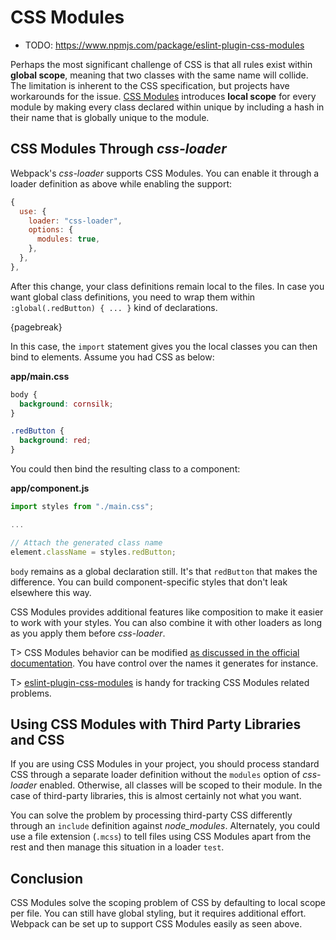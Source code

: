 # CSS Modules

- TODO: https://www.npmjs.com/package/eslint-plugin-css-modules

Perhaps the most significant challenge of CSS is that all rules exist within **global scope**, meaning that two classes with the same name will collide. The limitation is inherent to the CSS specification, but projects have workarounds for the issue. [CSS Modules](https://github.com/css-modules/css-modules) introduces **local scope** for every module by making every class declared within unique by including a hash in their name that is globally unique to the module.

## CSS Modules Through _css-loader_

Webpack's _css-loader_ supports CSS Modules. You can enable it through a loader definition as above while enabling the support:

```javascript
{
  use: {
    loader: "css-loader",
    options: {
      modules: true,
    },
  },
},
```

After this change, your class definitions remain local to the files. In case you want global class definitions, you need to wrap them within `:global(.redButton) { ... }` kind of declarations.

{pagebreak}

In this case, the `import` statement gives you the local classes you can then bind to elements. Assume you had CSS as below:

**app/main.css**

```css
body {
  background: cornsilk;
}

.redButton {
  background: red;
}
```

You could then bind the resulting class to a component:

**app/component.js**

```javascript
import styles from "./main.css";

...

// Attach the generated class name
element.className = styles.redButton;
```

`body` remains as a global declaration still. It's that `redButton` that makes the difference. You can build component-specific styles that don't leak elsewhere this way.

CSS Modules provides additional features like composition to make it easier to work with your styles. You can also combine it with other loaders as long as you apply them before _css-loader_.

T> CSS Modules behavior can be modified [as discussed in the official documentation](https://www.npmjs.com/package/css-loader#local-scope). You have control over the names it generates for instance.

T> [eslint-plugin-css-modules](https://www.npmjs.com/package/eslint-plugin-css-modules) is handy for tracking CSS Modules related problems.

## Using CSS Modules with Third Party Libraries and CSS

If you are using CSS Modules in your project, you should process standard CSS through a separate loader definition without the `modules` option of _css-loader_ enabled. Otherwise, all classes will be scoped to their module. In the case of third-party libraries, this is almost certainly not what you want.

You can solve the problem by processing third-party CSS differently through an `include` definition against _node_modules_. Alternately, you could use a file extension (`.mcss`) to tell files using CSS Modules apart from the rest and then manage this situation in a loader `test`.

## Conclusion

CSS Modules solve the scoping problem of CSS by defaulting to local scope per file. You can still have global styling, but it requires additional effort. Webpack can be set up to support CSS Modules easily as seen above.
